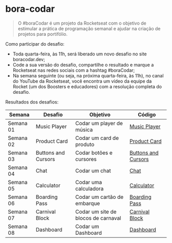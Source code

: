 # bora-codar

>O #boraCodar é um projeto da Rocketseat com o objetivo de  estimular a prática de programação semanal e ajudar na criação de projetos para portifólio.

Como participar do desafio:
- Toda quarta-feira, às 11h, será liberado um novo desafio no site boracodar.dev;
- Code a sua versão do desafio, compartilhe o resultado e marque a Rocketseat nas redes sociais com a hashtag #boraCodar;
- Na semana seguinte (ou seja, na próxima quarta-feira, às 11h), no canal do YouTube da Rocketseat, você encontra um vídeo da equipe da Rocket (um dos Boosters e educadores) com a resolução completa do desafio.

Resultados dos desafios:

| Semana | Desafio	   |   Objetivo	|   Código	| 
|---|---|---|---|
| Semana 01 | Music Player | Codar um player de música | [Music Player](https://github.com/MatheusPrudente/bora-codar/tree/main/player-music) |
| Semana 02 | Product Card | Codar um card de produto | [Product Card](https://github.com/MatheusPrudente/bora-codar/tree/main/card-product) |
| Semana 03 | Buttons and Cursors | Codar botões e cursores | [Buttons and Cursors](https://github.com/MatheusPrudente/bora-codar/tree/main/buttons) |
| Semana 04 | Chat | Codar um chat |[Chat](https://github.com/MatheusPrudente/bora-codar/tree/main/chat) |
| Semana 05 | Calculator | Codar uma calculadora | [Calculator](https://github.com/MatheusPrudente/bora-codar/tree/main/calculator) |
| Semana 06 | Boarding Pass | Codar um cartão de embarque | [Boarding Pass](https://github.com/MatheusPrudente/bora-codar/tree/main/boarding-pass) |
| Semana 07 | Carnival Block | Codar um site de blocos de carnaval | [Carnival Block](https://github.com/MatheusPrudente/bora-codar/tree/main/carnival-block) |
| Semana 08 | Dashboard | Codar um Dashboard | [Dashboard](https://github.com/MatheusPrudente/bora-codar/tree/main/dashboard) |
